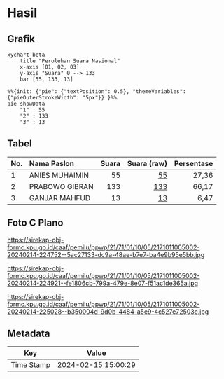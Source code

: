 # Hasil

## Grafik

```mermaid
xychart-beta
    title "Perolehan Suara Nasional"
    x-axis [01, 02, 03]
    y-axis "Suara" 0 --> 133
    bar [55, 133, 13]
```

```mermaid
%%{init: {"pie": {"textPosition": 0.5}, "themeVariables": {"pieOuterStrokeWidth": "5px"}} }%%
pie showData
    "1" : 55
    "2" : 133
    "3" : 13
```

## Tabel

| No. | Nama Paslon    | Suara | Suara (raw) | Persentase |
|:--- |:-------------- | -----:| -----------:| ----------:|
| 1   | ANIES MUHAIMIN | 55    | [55][p-1]   | 27,36      |
| 2   | PRABOWO GIBRAN | 133   | [133][p-2]  | 66,17      |
| 3   | GANJAR MAHFUD  | 13    | [13][p-3]   | 6,47       |


[p-1]: https://github.com/gigit-pemilu/pemilu-2024/blob/main/pilpres/hitung-suara/sub/21-kepulauan-riau/sub/71-kota-batam/sub/01-belakang-padang/sub/1005-pecong/sub/002-tps/sub/paslon-1.txt
[p-2]: https://github.com/gigit-pemilu/pemilu-2024/blob/main/pilpres/hitung-suara/sub/21-kepulauan-riau/sub/71-kota-batam/sub/01-belakang-padang/sub/1005-pecong/sub/002-tps/sub/paslon-2.txt
[p-3]: https://github.com/gigit-pemilu/pemilu-2024/blob/main/pilpres/hitung-suara/sub/21-kepulauan-riau/sub/71-kota-batam/sub/01-belakang-padang/sub/1005-pecong/sub/002-tps/sub/paslon-3.txt

## Foto C Plano

https://sirekap-obj-formc.kpu.go.id/caaf/pemilu/ppwp/21/71/01/10/05/2171011005002-20240214-224752--5ac27133-dc9a-48ae-b7e7-ba4e9b95e5bb.jpg

https://sirekap-obj-formc.kpu.go.id/caaf/pemilu/ppwp/21/71/01/10/05/2171011005002-20240214-224921--fe1806cb-799a-479e-8e07-f51ac1de365a.jpg

https://sirekap-obj-formc.kpu.go.id/caaf/pemilu/ppwp/21/71/01/10/05/2171011005002-20240214-225028--b350004d-9d0b-4484-a5e9-4c527e72503c.jpg


## Metadata

| Key        | Value               |
| ---------- | ------------------- |
| Time Stamp | 2024-02-15 15:00:29 |



